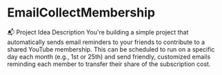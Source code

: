 # EmailCollectMembership
📬 Project Idea Description You're building a simple project that automatically sends email reminders to your friends to contribute to a shared YouTube membership. This can be scheduled to run on a specific day each month (e.g., 1st or 25th) and send friendly, customized emails reminding each member to transfer their share of the subscription cost.
